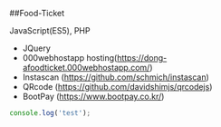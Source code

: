 ##Food-Ticket

JavaScript(ES5), PHP

- JQuery
- 000webhostapp hosting(https://dong-afoodticket.000webhostapp.com/)
- Instascan (https://github.com/schmich/instascan)
- QRcode (https://github.com/davidshimjs/qrcodejs)
- BootPay (https://www.bootpay.co.kr/)

```ts
console.log('test');
```
